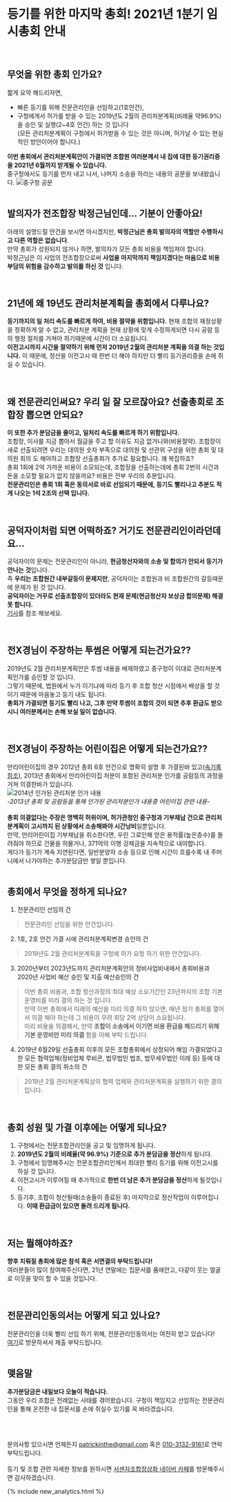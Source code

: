 # 등기를 위한 마지막 총회! 2021년 1분기 임시총회 안내
  
<br />
  
## 무엇을 위한 총회 인가요?
짧게 요약 해드리자면,
* 빠른 등기를 위해 전문관리인을 선임하고(1호안건),  
* 구청에게서 허가를 받을 수 있는 2019년도 2월의 관리처분계획(비례율 약96.9%)을 승인 및 실행(2~4호 안건) 하는 것 입니다  
(모든 관리처분계획이 구청에서 허가받을 수 있는 것은 아니며, 허가날 수 있는 현실적인 방안이어야 합니다.)  
  
**이번 총회에서 관리처분계획안이 가결되면 조합원 여러분께서 내 집에 대한 등기권리증을 2021년 6월까지 받게될 수 있습니다.**  
중구청에서도 등기를 먼저 내고 나서, 나머지 소송을 하라는 내용의 공문을 보내왔습니다.
![중구청 공문](/document.png)  
<br />


## 발의자가 전조합장 박정근님인데... 기분이 안좋아요!
아래의 설명드릴 안건을 보시면 아시겠지만, **박정근님은 총회 발의자의 역할만 수행하시고 다른 역할은 없습니다**.    
만약 총회가 성원되지 않거나 하면, 발의자가 모든 총회 비용을 책임져야 합니다.  
박정근님은 이 사업의 전조합장으로써 **사업을 마지막까지 책임지겠다는 마음으로 비용부담의 위험을 감수하고 발의를 하신 것** 입니다.  
  
<br />

  
## 21년에 왜 19년도 관리처분계획을 총회에서 다루나요?
**등기까지의 일 처리 속도를 빠르게 하여, 비용 절약을 위함입니다.** 현재 조합의 재정상황을 정확하게 알 수 없고, 관리처분 계획을 현재 상황에 맞게 수정하게되면 다시 공람 등의 행정 절차를 거쳐야 하기때문에 시간이 더 소요됩니다.  
**이전고시까지 시간을 절약하기 위해 먼저 2019년 2월의 관리처분 계획을 의결 하는 것입니다.** 이 때문에, 정산을 이전고시 때 한번 더 해야 하지만 더 빨리 등기권리증을 손에 쥐실 수 있습니다.
  
<br />
  
    
## 왜 전문관리인써요? 우리 일 잘 모르잖아요? 선출총회로 조합장 뽑으면 안되요?
**이 또한 추가 분담금을 줄이고, 일처리 속도를 빠르게 하기 위함입니다.**  
조합장, 이사를 지금 뽑아서 월급을 주고 할 이유도 지금 없거니와(비용절약). 조합장이 새로 선출되려면 우리는 대의원 숫자 부족으로 대의원 및 선관위 구성을 위한 총회 및 대의원 회의 도 해야하고 조합장 선출총회가 추가로 필요합니다. 꽤 복잡하죠?  
총회 1회에 2억 가까운 비용이 소모되는데, 조합장을 선출하는데에 총회 2번의 시간과 돈을 소모할 필요가 없지 않을까요? 비용은 전부 우리의 추분입니다.  
**전문관리인은 총회 1회 혹은 동의서로 바로 선임되기 때문에, 등기도 빨리나고 추분도 적게 나오는 1석 2조의 선택 입니다.**  

<br />
  
  
## 공덕자이처럼 되면 어떡하죠? 거기도 전문관리인이라던데요...  
공덕자이의 문제는 전문관리인이 아니라, **현금청산자와의 소송 및 합의가 안되서 등기가 안나는 것**입니다.  
즉 **우리는 조합원간 내부갈등이 문제지만**, 공덕자이는 조합원과 비 조합원간의 갈등때문에 문제가 된 것 입니다.  
**공덕자이는 거꾸로 선출조합장이 있더라도 현재 문제(현금청산자 보상금 합의문제) 해결 못 합니다.**  
[기사](http://news.tf.co.kr/read/economy/1823992.htm)를 참조 해보세요.  

<br />
  
  
## 전X경님이 주장하는 투썸은 어떻게 되는건가요??
2019년도 2월 관리처분계획안은 투썸 내용을 배제하였고 중구청이 이대로 관리처분계획인가를 승인할 것 입니다.  
그렇기 때문에, 법원에서 누가 이기냐에 따라 등기 후 조합 청산 시점에서 배상을 할 것이기 때문에 마음놓고 등기 내도 됩니다.  
**총회가 가결되면 등기도 빨리 나고, 그후 만약 투썸이 조합의 것이 되면 추후 환급도 받으시니 여러분께서는 손해 보실 일이 없습니다.**  

<br />


## 전X경님이 주장하는 어린이집은 어떻게 되는건가요??
만리어린이집의 경우 2012년 총회 6호 안건으로 명확히 설명 후 가결된바 있고(<a id="raw-url" href="https://raw.githubusercontent.com/patrickinthe/Conference2021/master/MA2120517.pdf" download>속기록 참조</a>), 2013년 총회에서 만리어린이집 처분이 포함된 관리처분 인가를 공람등의 과정을 거쳐 의결한바가 있습니다.  
![2014년 인가된 관리처분 인가 내용](/2014daycarecenter.jpg)  
_-2013년 총회 및 공람등을 통해 인가된 관리처분인가 내용중 어린이집 관련 내용-_  
<br />
**총회 의결없다는 주장은 명백히 허위이며, 허가관청인 중구청과 기부채납 건으로 관리처분계획이 고시까지 된 상황에서 소송해봐야 시간낭비**일뿐입니다.  
만약, 만리어린이집 기부채납을 취소한다면, 우린 그로인해 얻은 용적률(높은층수)를 돌려줘야 하므로 건물을 허물거나, 371억의 이행 강제금을 지속적으로 내야합니다.  
게다가 등기가 계속 지연된다면, 일반분양자 소송 등으로 인해 시간이 흐를수록 내 주머니에서 나가야하는 추가분담금만 쌓일 뿐입니다.  
<br />
  
  
## 총회에서 무엇을 정하게 되나요?
1. 전문관리인 선임의 건  
>  전문관리인 선임을 위한 안건입니다.  
  
2. 1호, 2호 안건 가결 시에 관리처분계획변경 승인의 건  
>  2019년도 2월 관리처분계획을 구청에 허가 요청 하기 위한 안건입니다.  
  
3. 2020년부터 2023년도까지 관리처분계획안의 정비사업비내에서 총회비용과 2020년 사업비 예산 승인 및 지출 예산승인의 건  
>  이번 총회 비용과, 조합 청산과정의 최대 예상 소요기간인 23년까지의 조합 기본 운영비를 미리 결의 하는 것 입니다.  
>  만약 이번 총회에서 미래의 예산을 미리 의결 하지 않으면, 매년 정기 총회를 열어서 의결 해야 하는데 그 비용이 무려 회당 2억 상당이 소요됩니다.  
>  미리 비용을 의결해서, 만약 **조합이 소송에서 이기면 비용 환급을 해드리기 위해 기본 운영비만 미리 의결** 함을 이해 부탁 드립니다.  
  
4. 2019년 6월29일 선출총회 이후의 모든 조합총회에서 상정되어 해임 가결되었다고 한 모든 협력업체(정비업체 루비콘, 법무법인 법조, 법무세무법인 이레 등) 등에 대한 모든 총회 결의 취소의 건  
>  2019년 2월 관리처분계획상의 협력 업체와 관리처분계획을 실행하기 위한 결의 입니다.  
  
<br />
  
## 총회 성원 및 가결 이후에는 어떻게 되나요?
1. 구청에서는 전문조합관리인을 공고 및 임명하게 됩니다.  
2. **2019년도 2월의 비례율(약 96.9%) 기준으로 추가 분담금을 정산**하게 됩니다.  
3. 구청에서 임명해주시는 전문조합관리인께서 최대한 빨리 등기를 위해 이전고시를 하실 것 입니다.  
4. 이전고시가 이루어질 때 추가적으로 **한번 더 남은 추가 분담금을 정산**하게 될것입니다.  
5. 등기후, 조합이 청산될때(소송들이 종료된 후) 마지막으로 정산작업이 이루어집니다. **이때 환급금이 있으면 돌려 드리게 됩니다.**  
  
<br />

## 저는 뭘해야하죠?
**향후 치뤄질 총회에 많은 참석 혹은 서면결의 부탁드립니다!**  
여러분들이 많이 참여해주신다면, 21년 연말에는 집문서를 품에안고, 다같이 웃는 얼굴로 이웃을 맞이 할 수 있을 것입니다.
  
<br />

## 전문관리인동의서는 어떻게 되고 있나요?
전문관리인을 더욱 빨리 선임 하기 위해,  전문관리인동의서는 여전히 받고 있습니다!  
[여기](https://bit.ly/3gvIKiR)로 방문하셔서 제출 부탁드립니다.
<br />
<br />

## 맺음말
**추가분담금은 내일보다 오늘이 적습니다.**  
그동안 우리 조합은 전례없는 사태를 겪어왔습니다. 구청이 책임지고 선임하는 전문관리인을 통해 온전한 내 집문서를 손에 쥐실수 있기를 꼭 바라겠습니다.  

<br />
<br />

문의사항 있으시면 언제든지 <a href="mailto:patrickinthe@gmail.com">patrickinthe@gmail.com</a> 혹은 [010-3132-9161](tel:01031329161)로 연락 부탁드립니다.  
<br />
등기 및 조합 관련 자세한 정보를 원하시면 [서센자조합정상화 네이버 카페](https://cafe.naver.com/seosenzxi)를 방문해주시면 감사하겠습니다. 
<br />


{% include new_analytics.html %}
